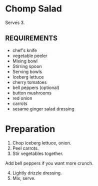 # Chomp Salad

Serves 3.

## REQUIREMENTS

* chef's knife
* vegetable peeler
* Mixing bowl
* Stirring spoon
* Serving bowls
* Iceberg lettuce
* cherry tomatoes
* bell peppers (optional)
* button mushrooms
* red onion
* carrots
* sesame ginger salad dressing

# Preparation

1. Chop iceberg lettuce, onion.
2. Peel carrots.
3. Stir vegetables together.

Add bell peppers if you want more crunch.

4. Lightly drizzle dressing.
5. Mix, serve.
